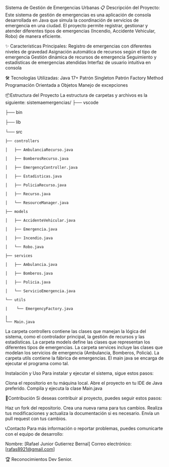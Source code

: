 Sistema de Gestión de Emergencias Urbanas
📋 Descripción del Proyecto:
Este sistema de gestión de emergencias es una aplicación de consola desarrollada en Java que simula la coordinación de servicios de emergencia en una ciudad. El proyecto permite registrar, gestionar y atender diferentes tipos de emergencias (Incendio, Accidente Vehicular, Robo) de manera eficiente.

✨ Características Principales:
Registro de emergencias con diferentes niveles de gravedad
Asignación automática de recursos según el tipo de emergencia
Gestión dinámica de recursos de emergencia
Seguimiento y estadísticas de emergencias atendidas
Interfaz de usuario intuitiva en consola

🛠️ Tecnologías Utilizadas:
Java 17+
Patrón Singleton
Patrón Factory Method
Programación Orientada a Objetos
Manejo de excepciones

📦Estructura del Proyecto
La estructura de carpetas y archivos es la siguiente:
sistemaemergencias/
├── vscode

├── bin

├── lib

└── src

    ├── controllers
    
    │   ├── AmbulanciaRecurso.java
    
    │   ├── BomberosRecurso.java
    
    │   ├── EmergencyController.java
    
    │   ├── Estadisticas.java
    
    │   ├── PoliciaRecurso.java
    
    │   ├── Recurso.java
    
    │   └── ResourceManager.java
    
    ├── models
    
    │   ├── AccidenteVehicular.java
    
    │   ├── Emergencia.java
    
    │   ├── Incendio.java
    
    │   └── Robo.java
    
    ├── services
    
    │   ├── Ambulancia.java
    
    │   ├── Bomberos.java
    
    │   ├── Policia.java
    
    │   └── ServicioEmergencia.java
    
    └── utils
    
    |    └── EmergencyFactory.java
    
    |
    └── Main.java

La carpeta controllers contiene las clases que manejan la lógica del sistema, como el controlador principal, la gestión de recursos y las estadísticas.
La carpeta models define las clases que representan los diferentes tipos de emergencias.
La carpeta services incluye las clases que modelan los servicios de emergencia (Ambulancia, Bomberos, Policía).
La carpeta utils contiene la fábrica de emergencias.
El main java se encarga de ejecutar el programa como tal.

Instalación y Uso
Para instalar y ejecutar el sistema, sigue estos pasos:

Clona el repositorio en tu máquina local.
Abre el proyecto en tu IDE de Java preferido.
Compila y ejecuta la clase Main.java 

🤝Contribución
Si deseas contribuir al proyecto, puedes seguir estos pasos:

Haz un fork del repositorio.
Crea una nueva rama para tus cambios.
Realiza tus modificaciones y actualiza la documentación si es necesario.
Envía un pull request con tus cambios.

📞Contacto
Para más información o reportar problemas, puedes comunicarte con el equipo de desarrollo:

Nombre: [Rafael Junior Gutierrez Bernal]
Correo electrónico: [rafas8921@gmail.com]

🏆 Reconocimientos
Dev Senior.


